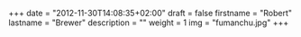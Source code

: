 +++
date = "2012-11-30T14:08:35+02:00"
draft = false
firstname = "Robert"
lastname = "Brewer"
description = ""
weight = 1
img = "fumanchu.jpg"
+++
